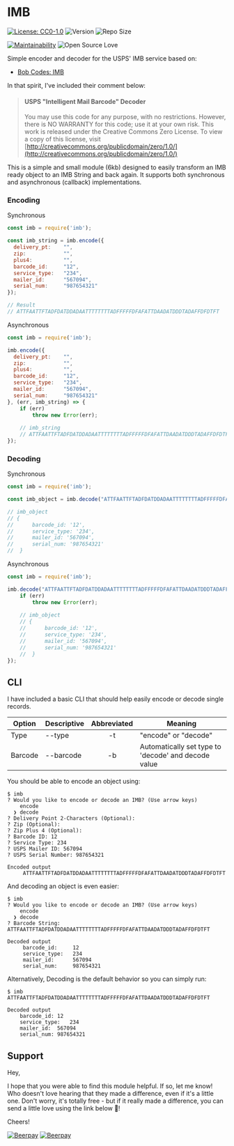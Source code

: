 # IMB

[![License: CC0-1.0](https://img.shields.io/badge/License-CC0%201.0-brightgreen.svg)](http://creativecommons.org/publicdomain/zero/1.0/)
![Version](https://img.shields.io/github/package-json/v/SuperSephy/imb.svg)
![Repo Size](https://img.shields.io/github/languages/code-size/SuperSephy/imb.svg)

[![Maintainability](https://img.shields.io/codeclimate/maintainability/SuperSephy/imb.svg)](https://codeclimate.com/github/SuperSephy/imb)
![Open Source Love](https://badges.frapsoft.com/os/v2/open-source.svg?v=103)

Simple encoder and decoder for the USPS' IMB service based on:
- [Bob Codes: IMB](http://bobcodes.weebly.com/imb.html)

In that spirit, I've included their comment below:

> #### USPS "Intelligent Mail Barcode" Decoder
>You may use this code for any purpose, with no restrictions. 
However, there is NO WARRANTY for this code; use it at your own risk. 
This work is released under the Creative Commons Zero License. 
To view a copy of this license, visit
[http://creativecommons.org/publicdomain/zero/1.0/](http://creativecommons.org/publicdomain/zero/1.0/)

This is a simple and small module (6kb) designed to easily transform an IMB ready object to an IMB String and back again.
It supports both synchronous and asynchronous (callback) implementations.

### Encoding

Synchronous
```javascript
const imb = require('imb');

const imb_string = imb.encode({
  delivery_pt:    "",
  zip:            "",
  plus4:          "",
  barcode_id:     "12",
  service_type:   "234",
  mailer_id:      "567094",
  serial_num:     "987654321"
});

// Result
// ATTFAATTFTADFDATDDADAATTTTTTTTADFFFFFDFAFATTDAADATDDDTADAFFDFDTFT
```

Asynchronous
```javascript
const imb = require('imb');

imb.encode({
  delivery_pt:    "",
  zip:            "",
  plus4:          "",
  barcode_id:     "12",
  service_type:   "234",
  mailer_id:      "567094",
  serial_num:     "987654321"
}, (err, imb_string) => {
    if (err)
        throw new Error(err);
    
    // imb_string
    // ATTFAATTFTADFDATDDADAATTTTTTTTADFFFFFDFAFATTDAADATDDDTADAFFDFDTFT
});
```

### Decoding

Synchronous

```javascript
const imb = require('imb');

const imb_object = imb.decode("ATTFAATTFTADFDATDDADAATTTTTTTTADFFFFFDFAFATTDAADATDDDTADAFFDFDTFT");

// imb_object
// { 
//      barcode_id: '12',
//      service_type: '234',
//      mailer_id: '567094',
//      serial_num: '987654321' 
//  }
```

Asynchronous
```javascript
const imb = require('imb');

imb.decode("ATTFAATTFTADFDATDDADAATTTTTTTTADFFFFFDFAFATTDAADATDDDTADAFFDFDTFT", (err, imb_object) => {
    if (err)
        throw new Error(err);
    
    // imb_object
    // { 
    //      barcode_id: '12',
    //      service_type: '234',
    //      mailer_id: '567094',
    //      serial_num: '987654321' 
    //  }
});
```

## CLI

I have included a basic CLI that should help easily encode or decode single records.

| Option        | Descriptive   | Abbreviated   | Meaning                                               |
|---------------|---------------|:-------------:| ------------------------------------------------------|
| Type          | --type        | -t            | "encode" or "decode"                                      |
| Barcode       | --barcode     | -b            | Automatically set type to 'decode' and decode value   |


You should be able to encode an object using:

```shell
$ imb
? Would you like to encode or decode an IMB? (Use arrow keys)
    encode
  ❯ decode
? Delivery Point 2-Characters (Optional):
? Zip (Optional):
? Zip Plus 4 (Optional):
? Barcode ID: 12
? Service Type: 234
? USPS Mailer ID: 567094
? USPS Serial Number: 987654321

Encoded output
     ATTFAATTFTADFDATDDADAATTTTTTTTADFFFFFDFAFATTDAADATDDDTADAFFDFDTFT
```

And decoding an object is even easier:
```shell
$ imb
? Would you like to encode or decode an IMB? (Use arrow keys)
    encode
  ❯ decode
? Barcode String: ATTFAATTFTADFDATDDADAATTTTTTTTADFFFFFDFAFATTDAADATDDDTADAFFDFDTFT

Decoded output
     barcode_id:     12
     service_type:   234
     mailer_id:      567094
     serial_num:     987654321
```

Alternatively, Decoding is the default behavior so you can simply run:
```shell
$ imb ATTFAATTFTADFDATDDADAATTTTTTTTADFFFFFDFAFATTDAADATDDDTADAFFDFDTFT

Decoded output
	barcode_id:	12
	service_type:	234
	mailer_id:	567094
	serial_num:	987654321
```

## Support

Hey,
 
I hope that you were able to find this module helpful.
If so, let me know! Who doesn't love hearing that they made a difference, even if it's a little one.
Don't worry, it's totally free - but if it really made a difference, you can send a little love using the link below :beers:!

Cheers!

[![Beerpay](https://beerpay.io/SuperSephy/imb/badge.svg?style=beer-square)](https://beerpay.io/SuperSephy/imb)  [![Beerpay](https://beerpay.io/SuperSephy/imb/make-wish.svg?style=flat-square)](https://beerpay.io/SuperSephy/imb?focus=wish)